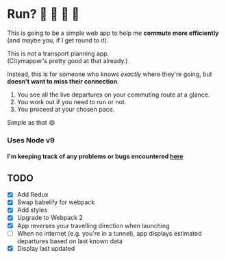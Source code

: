 # Run? :light_rail:  :bus:  :train2:  :running:

This is going to be a simple web app to help me **commute more efficiently** (and maybe you, if I get round to it).

This is *not* a transport planning app.  
(Citymapper's pretty good at that already.)

Instead, this is for someone who knows *exactly* where they're going, but **doesn't want to miss their connection**.

1. You see all the live departures on your commuting route at a glance.  
2. You work out if you need to run or not.
3. You proceed at your chosen pace.

Simple as that :smile:

### Uses Node v9

#### I'm keeping track of any problems or bugs encountered [here](https://github.com/minaorangina/run/blob/master/problems-solutions.md)

## TODO
- [x] Add Redux
- [x] Swap babelify for webpack
- [x] Add styles
- [x] Upgrade to Webpack 2
- [x] App reverses your travelling direction when launching
- [ ] When no internet (e.g. you're in a tunnel), app displays estimated departures based on last known data
- [x] Display last updated
